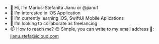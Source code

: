 - 👋 Hi, I’m Marius-Stefanita Jianu or @jianu1
- 👀 I’m interested in iOS Application
- 🌱 I’m currently learning iOS, SwiftUI Mobile Aplications
- 💞️ I’m looking to collaborate as freelancing
- 📫 How to reach me? 😊 Simple, you can write to my email address 📧: jianu.stefa@icloud.com


<!---
jianu1/jianu1 is a ✨ special ✨ repository because its `README.md` (this file) appears on your GitHub profile.
You can click the Preview link to take a look at your changes.
--->
